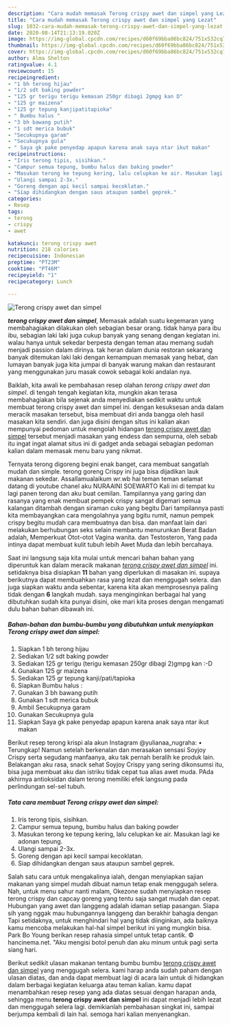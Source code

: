 ```yaml
---
description: "Cara mudah memasak Terong crispy awet dan simpel yang Lezat"
title: "Cara mudah memasak Terong crispy awet dan simpel yang Lezat"
slug: 1032-cara-mudah-memasak-terong-crispy-awet-dan-simpel-yang-lezat
date: 2020-08-14T21:13:19.020Z
image: https://img-global.cpcdn.com/recipes/d60f69bba86bc824/751x532cq70/terong-crispy-awet-dan-simpel-foto-resep-utama.jpg
thumbnail: https://img-global.cpcdn.com/recipes/d60f69bba86bc824/751x532cq70/terong-crispy-awet-dan-simpel-foto-resep-utama.jpg
cover: https://img-global.cpcdn.com/recipes/d60f69bba86bc824/751x532cq70/terong-crispy-awet-dan-simpel-foto-resep-utama.jpg
author: Alma Shelton
ratingvalue: 4.1
reviewcount: 15
recipeingredient:
- "1 bh terong hijau"
- "1/2 sdt baking powder"
- "125 gr terigu terigu kemasan 250gr dibagi 2gmpg kan D"
- "125 gr maizena"
- "125 gr tepung kanjipatitapioka"
- " Bumbu halus "
- "3 bh bawang putih"
- "1 sdt merica bubuk"
- "Secukupnya garam"
- "Secukupnya gula"
- " Saya gk pake penyedap apapun karena anak saya ntar ikut makan"
recipeinstructions:
- "Iris terong tipis, sisihkan."
- "Campur semua tepung, bumbu halus dan baking powder"
- "Masukan terong ke tepung kering, lalu celupkan ke air. Masukan lagi ke adonan tepung."
- "Ulangi sampai 2-3x."
- "Goreng dengan api kecil sampai kecoklatan."
- "Siap dihidangkan dengan saus ataupun sambel geprek."
categories:
- Resep
tags:
- terong
- crispy
- awet

katakunci: terong crispy awet 
nutrition: 218 calories
recipecuisine: Indonesian
preptime: "PT23M"
cooktime: "PT46M"
recipeyield: "1"
recipecategory: Lunch

---
```



![Terong crispy awet dan simpel](https://img-global.cpcdn.com/recipes/d60f69bba86bc824/751x532cq70/terong-crispy-awet-dan-simpel-foto-resep-utama.jpg)

<b><i>terong crispy awet dan simpel</i></b>, Memasak adalah suatu kegemaran yang membahagiakan dilakukan oleh sebagian besar orang. tidak hanya para ibu ibu, sebagian laki laki juga cukup banyak yang senang dengan kegiatan ini. walau hanya untuk sekedar berpesta dengan teman atau memang sudah menjadi passion dalam dirinya. tak heran dalam dunia restoran sekarang banyak ditemukan laki laki dengan kemampuan memasak yang hebat, dan lumayan banyak juga kita jumpai di banyak warung makan dan restaurant yang menggunakan juru masak cowok sebagai koki andalan nya.

Baiklah, kita awali ke pembahasan resep olahan <i>terong crispy awet dan simpel</i>. di tengah tengah kegiatan kita, mungkin akan terasa membahagiakan bila sejenak anda menyediakan sedikit waktu untuk membuat terong crispy awet dan simpel ini. dengan kesuksesan anda dalam meracik masakan tersebut, bisa membuat diri anda bangga oleh hasil masakan kita sendiri. dan juga disini dengan situs ini kalian akan mempunyai pedoman untuk mengolah hidangan <u>terong crispy awet dan simpel</u> tersebut menjadi masakan yang endess dan sempurna, oleh sebab itu ingat ingat alamat situs ini di gadget anda sebagai sebagian pedoman kalian dalam memasak menu baru yang nikmat.

Ternyata terong digoreng begini enak banget, cara membuat sangatlah mudah dan simple. terong goreng Crispy ini juga bisa dijadikan lauk makanan sekedar. Assallamualaikum wr.wb hai teman teman selamat datang di youtube chanel aku NURAAINI SOEWARTO Kali ini di tempat ku lagi panen terong dan aku buat cemilan. Tampilannya yang garing dan rasanya yang enak membuat pempek crispy sangat digemari semua kalangan ditambah dengan siraman cuko yang begitu Dari tampilannya pasti kita membayangkan cara mengolahnya yang bgitu rumit, namun pempek crispy begitu mudah cara membuatnya dan bisa. dan manfaat lain dari melakukan berhubungan seks selain membantu menurunkan Berat Badan adalah, Memperkuat Otot-otot Vagina wanita. dan Testosteron, Yang pada intinya dapat membuat kulit tubuh lebih Awet Muda dan lebih bercahaya.


Saat ini langsung saja kita mulai untuk mencari bahan bahan yang diperuntuk kan dalam meracik makanan <u><i>terong crispy awet dan simpel</i></u> ini. setidaknya bisa disiapkan <b>11</b> bahan yang diperlukan di masakan ini. supaya berikutnya dapat membuahkan rasa yang lezat dan menggugah selera. dan juga siapkan waktu anda sebentar, karena kita akan memprosesnya paling tidak dengan <b>6</b> langkah mudah. saya menginginkan berbagai hal yang dibutuhkan sudah kita punyai disini, oke mari kita proses dengan mengamati dulu bahan bahan dibawah ini.

<!--inarticleads1-->

##### Bahan-bahan dan bumbu-bumbu yang dibutuhkan untuk menyiapkan Terong crispy awet dan simpel:

1. Siapkan 1 bh terong hijau
1. Sediakan 1/2 sdt baking powder
1. Sediakan 125 gr terigu (terigu kemasan 250gr dibagi 2)gmpg kan :-D
1. Gunakan 125 gr maizena
1. Sediakan 125 gr tepung kanji/pati/tapioka
1. Siapkan  Bumbu halus :
1. Gunakan 3 bh bawang putih
1. Gunakan 1 sdt merica bubuk
1. Ambil Secukupnya garam
1. Gunakan Secukupnya gula
1. Siapkan  Saya gk pake penyedap apapun karena anak saya ntar ikut makan


Berikut resep terong krispi ala akun Instagram @yulianaa_nugraha: • Terungkap! Namun setelah berkenalan dan merasakan sensasi Soyjoy Crispy serta segudang manfaanya, aku tak pernah beralih ke produk lain. Belakangan aku rasa, snack sehat Soyjoy Crispy yang sering dikonsumsi itu, bisa juga membuat aku dan istriku tidak cepat tua alias awet muda. PAda akhirnya antioksidan dalam terong memiliki efek langsung pada perlindungan sel-sel tubuh. 

<!--inarticleads2-->

##### Tata cara membuat Terong crispy awet dan simpel:

1. Iris terong tipis, sisihkan.
1. Campur semua tepung, bumbu halus dan baking powder
1. Masukan terong ke tepung kering, lalu celupkan ke air. Masukan lagi ke adonan tepung.
1. Ulangi sampai 2-3x.
1. Goreng dengan api kecil sampai kecoklatan.
1. Siap dihidangkan dengan saus ataupun sambel geprek.


Salah satu cara untuk mengakalinya ialah, dengan menyiapkan sajian makanan yang simpel mudah dibuat namun tetap enak menggugah selera. Nah, untuk menu sahur nanti malam, Okezone sudah menyiapkan resep terong crispy dan capcay goreng yang tentu saja sangat mudah dan cepat. Hubungan yang awet dan langgeng adalah idaman setiap pasangan. Siapa sih yang nggak mau hubungannya langgeng dan berakhir bahagia dengan Tapi setidaknya, untuk menghindari hal yang tidak diinginkan, ada baiknya kamu mencoba melakukan hal-hal simpel berikut ini yang mungkin bisa. Park Bo Young berikan resep rahasia simpel untuk tetap cantik. © hancinema.net. &#34;Aku mengisi botol penuh dan aku minum untuk pagi serta siang hari. 

Berikut sedikit ulasan makanan tentang bumbu bumbu <u>terong crispy awet dan simpel</u> yang menggugah selera. kami harap anda sudah paham dengan ulasan diatas, dan anda dapat membuat lagi di acara lain untuk di hidangkan dalam berbagai kegiatan keluarga atau teman kalian. kamu dapat menambahkan resep resep yang ada diatas sesuai dengan harapan anda, sehingga menu <b>terong crispy awet dan simpel</b> ini dapat menjadi lebih lezat dan menggugah selera lagi. demikianlah pembahasan singkat ini, sampai berjumpa kembali di lain hal. semoga hari kalian menyenangkan.
